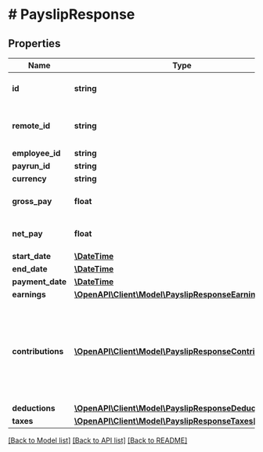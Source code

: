 # # PayslipResponse

## Properties

Name | Type | Description | Notes
------------ | ------------- | ------------- | -------------
**id** | **string** | The Affix-assigned id of the payslip |
**remote_id** | **string** | the remote system-assigned id of the payrun |
**employee_id** | **string** |  |
**payrun_id** | **string** |  |
**currency** | **string** |  |
**gross_pay** | **float** | if USD/EUR/GBP, in cent |
**net_pay** | **float** | if USD/EUR/GBP, in cent |
**start_date** | [**\DateTime**](\DateTime.md) |  |
**end_date** | [**\DateTime**](\DateTime.md) |  |
**payment_date** | [**\DateTime**](\DateTime.md) |  |
**earnings** | [**\OpenAPI\Client\Model\PayslipResponseEarnings[]**](PayslipResponseEarnings.md) |  |
**contributions** | [**\OpenAPI\Client\Model\PayslipResponseContributions[]**](PayslipResponseContributions.md) | Items paid by the employer that are not included in gross pay, such as employer-paid portion of private health insurance |
**deductions** | [**\OpenAPI\Client\Model\PayslipResponseDeductions[]**](PayslipResponseDeductions.md) |  |
**taxes** | [**\OpenAPI\Client\Model\PayslipResponseTaxes[]**](PayslipResponseTaxes.md) |  |

[[Back to Model list]](../../README.md#models) [[Back to API list]](../../README.md#endpoints) [[Back to README]](../../README.md)
